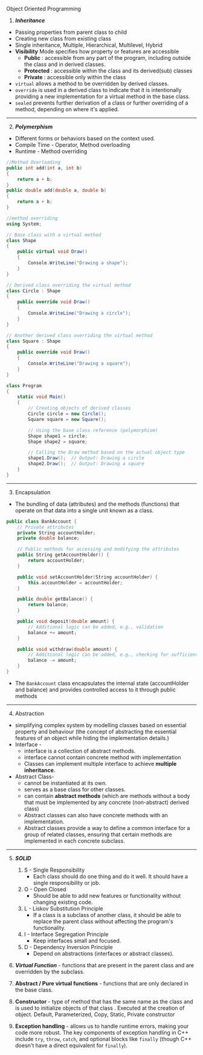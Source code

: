Object Oriented Programming

1. **_Inheritance_**

- Passing properties from parent class to child
- Creating new class from existing class
- Single inheritance, Multiple, Hierarchical, Multilevel, Hybrid
- **Visibility** Mode specifies how property or features are accessible
  - **Public** : accessible from any part of the program, including outside the class and in derived classes.
  - **Protected** : accessible within the class and its derived(sub) classes
  - **Private** : accessible only within the class
- `virtual` allows a method to be overridden by derived classes.
- `override` is used in a derived class to indicate that it is intentionally providing a new implementation for a virtual method in the base class.
- `sealed` prevents further derivation of a class or further overriding of a method, depending on where it's applied.

---

2. **_Polymerphism_**

- Different forms or behaviors based on the context used.
- Compile Time - Operator, Method overloading
- Runtime - Method overriding

```cpp
//Method Overloading
public int add(int a, int b)
{
	return a + b;
}
public double add(double a, double b)
{
	return a + b;
}
```

```csharp
//method overriding
using System;

// Base class with a virtual method
class Shape
{
    public virtual void Draw()
    {
        Console.WriteLine("Drawing a shape");
    }
}

// Derived class overriding the virtual method
class Circle : Shape
{
    public override void Draw()
    {
        Console.WriteLine("Drawing a circle");
    }
}

// Another derived class overriding the virtual method
class Square : Shape
{
    public override void Draw()
    {
        Console.WriteLine("Drawing a square");
    }
}

class Program
{
    static void Main()
    {
        // Creating objects of derived classes
        Circle circle = new Circle();
        Square square = new Square();

        // Using the base class reference (polymorphism)
        Shape shape1 = circle;
        Shape shape2 = square;

        // Calling the Draw method based on the actual object type
        shape1.Draw();  // Output: Drawing a circle
        shape2.Draw();  // Output: Drawing a square
    }
}
```

---

3. Encapsulation

- The bundling of data (attributes) and the methods (functions) that operate on that data into a single unit known as a class.

```cpp
public class BankAccount {
    // Private attributes
    private String accountHolder;
    private double balance;

    // Public methods for accessing and modifying the attributes
    public String getAccountHolder() {
        return accountHolder;
    }

    public void setAccountHolder(String accountHolder) {
        this.accountHolder = accountHolder;
    }

    public double getBalance() {
        return balance;
    }

    public void deposit(double amount) {
        // Additional logic can be added, e.g., validation
        balance += amount;
    }

    public void withdraw(double amount) {
        // Additional logic can be added, e.g., checking for sufficient balance
        balance -= amount;
    }
}

```

- The `BankAccount` class encapsulates the internal state (accountHolder and balance) and provides controlled access to it through public methods

---

4. Abstraction

- simplifying complex system by modelling classes based on essential property and behaviour (the concept of abstracting the essential features of an object while hiding the implementation details.)
- Interface -
  - interface is a collection of abstract methods.
  - interface cannot contain concrete method with implementation
  - Classes can implement multiple interface to achieve **multiple inheritance**.
- Abstract Class-
  - cannot be instantiated at its own.
  - serves as a base class for other classes.
  - can contain **abstract methods** (which are methods without a body that must be implemented by any concrete (non-abstract) derived class)
  - Abstract classes can also have concrete methods with an implementation.
  - Abstract classes provide a way to define a common interface for a group of related classes, ensuring that certain methods are implemented in each concrete subclass.

---

5. **_SOLID_**

   1. S - Single Responsibility
      - Each class should do one thing and do it well. It should have a single responsibility or job.
   1. O - Open Closed
      - Should be able to add new features or functionality without changing existing code.
   1. L - Liskov Substitution Principle
      - If a class is a subclass of another class, it should be able to replace the parent class without affecting the program's functionality.
   1. I - Interface Segregation Principle
      - Keep interfaces small and focused.
   1. D - Dependency Inversion Principle
      - Depend on abstractions (interfaces or abstract classes).

1. **_Virtual Function_** - functions that are present in the parent class and are overridden by the subclass.
1. **Abstract / Pure virtual functions** - functions that are only declared in the base class.
1. **Constructor** - type of method that has the same name as the class and is used to initialize objects of that class . Executed at the creation of object. Default, Parameterized, Copy, Static, Private constructor
1. **Exception handling** - allows us to handle runtime errors, making your code more robust. The key components of exception handling in C++ include `try`, `throw`, `catch`, and optional blocks like `finally` (though C++ doesn't have a direct equivalent for `finally`).
